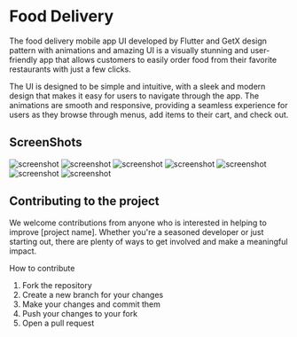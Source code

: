 # Food Delivery

The food delivery mobile app UI developed by Flutter and GetX design pattern with animations and amazing UI is a visually stunning and user-friendly app that allows customers to easily order food from their favorite restaurants with just a few clicks.

The UI is designed to be simple and intuitive, with a sleek and modern design that makes it easy for users to navigate through the app. The animations are smooth and responsive, providing a seamless experience for users as they browse through menus, add items to their cart, and check out.

## ScreenShots

![screenshot](screenshots/Screenshot_1.png?raw=true)
![screenshot](screenshots/Screenshot_2.png?raw=true)
![screenshot](screenshots/Screenshot_3.png?raw=true)
![screenshot](screenshots/Screenshot_4.png?raw=true)
![screenshot](screenshots/Screenshot_5.png?raw=true)
![screenshot](screenshots/Screenshot_6.png?raw=true)
![screenshot](screenshots/Screenshot_7.png?raw=true)

## Contributing to the project
We welcome contributions from anyone who is interested in helping to improve [project name]. Whether you're a seasoned developer or just starting out, there are plenty of ways to get involved and make a meaningful impact.


How to contribute
1. Fork the repository
2. Create a new branch for your changes
3. Make your changes and commit them
4. Push your changes to your fork
5. Open a pull request
